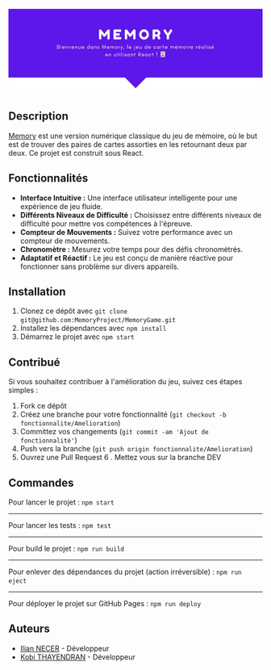 ![img.png](img_README.png)

## Description

[Memory](https://memoryproject.github.io/MemoryGame/) est une version numérique classique du jeu de mémoire, où le but est de trouver des paires de cartes assorties en les retournant deux par deux. Ce projet est construit sous React.

## Fonctionnalités

- **Interface Intuitive :** Une interface utilisateur intelligente pour une expérience de jeu fluide.
- **Différents Niveaux de Difficulté :** Choisissez entre différents niveaux de difficulté pour mettre vos compétences à l'épreuve.
- **Compteur de Mouvements :** Suivez votre performance avec un compteur de mouvements.
- **Chronomètre :** Mesurez votre temps pour des défis chronométrés.
- **Adaptatif et Réactif :** Le jeu est conçu de manière réactive pour fonctionner sans problème sur divers appareils.

## Installation

1. Clonez ce dépôt avec `git clone git@github.com:MemoryProject/MemoryGame.git`
2. Installez les dépendances avec `npm install`
3. Démarrez le projet avec `npm start`

## Contribué

Si vous souhaitez contribuer à l'amélioration du jeu, suivez ces étapes simples :

1. Fork ce dépôt
2. Créez une branche pour votre fonctionnalité (`git checkout -b fonctionnalite/Amelioration`)
3. Committez vos changements (`git commit -am 'Ajout de fonctionnalité'`)
4. Push vers la branche (`git push origin fonctionnalite/Amelioration`)
5. Ouvrez une Pull Request
6 . Mettez vous sur la branche DEV

## Commandes

Pour lancer le projet : `npm start`

-------------------
Pour lancer les tests : `npm test`

-------------------
Pour build le projet : `npm run build`

-------------------
Pour enlever des dépendances du projet (action irréversible) : `npm run eject`

-------------------
Pour déployer le projet sur GitHub Pages : `npm run deploy`

## Auteurs

- [Ilian NECER](https://github.com/inecer) - Développeur
- [Kobi THAYENDRAN](https://github.com/kthayendran) - Développeur